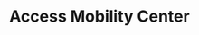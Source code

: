 ---
title: "Access Mobility Center"
url: /milwaukee/access-mobility-center/
shop: medical supply
---